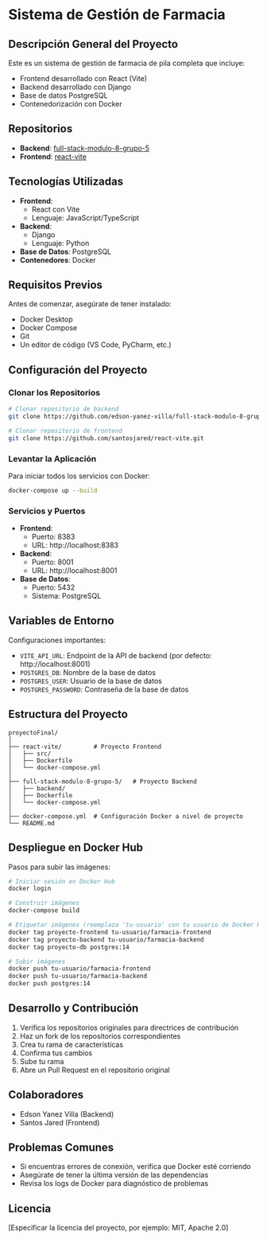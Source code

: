 # Sistema de Gestión de Farmacia

## Descripción General del Proyecto
Este es un sistema de gestión de farmacia de pila completa que incluye:
- Frontend desarrollado con React (Vite)
- Backend desarrollado con Django
- Base de datos PostgreSQL
- Contenedorización con Docker

## Repositorios
- **Backend**: [full-stack-modulo-8-grupo-5](https://github.com/edson-yanez-villa/full-stack-modulo-8-grupo-5)
- **Frontend**: [react-vite](https://github.com/santosjared/react-vite)

## Tecnologías Utilizadas
- **Frontend**:
    - React con Vite
    - Lenguaje: JavaScript/TypeScript
- **Backend**:
    - Django
    - Lenguaje: Python
- **Base de Datos**: PostgreSQL
- **Contenedores**: Docker

## Requisitos Previos
Antes de comenzar, asegúrate de tener instalado:
- Docker Desktop
- Docker Compose
- Git
- Un editor de código (VS Code, PyCharm, etc.)

## Configuración del Proyecto

### Clonar los Repositorios
```bash
# Clonar repositorio de backend
git clone https://github.com/edson-yanez-villa/full-stack-modulo-8-grupo-5.git

# Clonar repositorio de frontend
git clone https://github.com/santosjared/react-vite.git
```

### Levantar la Aplicación
Para iniciar todos los servicios con Docker:
```bash
docker-compose up --build
```

### Servicios y Puertos
- **Frontend**:
    - Puerto: 8383
    - URL: http://localhost:8383
- **Backend**:
    - Puerto: 8001
    - URL: http://localhost:8001
- **Base de Datos**:
    - Puerto: 5432
    - Sistema: PostgreSQL

## Variables de Entorno
Configuraciones importantes:
- `VITE_API_URL`: Endpoint de la API de backend (por defecto: http://localhost:8001)
- `POSTGRES_DB`: Nombre de la base de datos
- `POSTGRES_USER`: Usuario de la base de datos
- `POSTGRES_PASSWORD`: Contraseña de la base de datos

## Estructura del Proyecto
```
proyectoFinal/
│
├── react-vite/         # Proyecto Frontend
│   ├── src/
│   ├── Dockerfile
│   └── docker-compose.yml
│
├── full-stack-modulo-8-grupo-5/   # Proyecto Backend
│   ├── backend/
│   ├── Dockerfile
│   └── docker-compose.yml
│
├── docker-compose.yml  # Configuración Docker a nivel de proyecto
└── README.md
```

## Despliegue en Docker Hub
Pasos para subir las imágenes:
```bash
# Iniciar sesión en Docker Hub
docker login

# Construir imágenes
docker-compose build

# Etiquetar imágenes (reemplaza 'tu-usuario' con tu usuario de Docker Hub)
docker tag proyecto-frontend tu-usuario/farmacia-frontend
docker tag proyecto-backend tu-usuario/farmacia-backend
docker tag proyecto-db postgres:14

# Subir imágenes
docker push tu-usuario/farmacia-frontend
docker push tu-usuario/farmacia-backend
docker push postgres:14
```

## Desarrollo y Contribución
1. Verifica los repositorios originales para directrices de contribución
2. Haz un fork de los repositorios correspondientes
3. Crea tu rama de características
4. Confirma tus cambios
5. Sube tu rama
6. Abre un Pull Request en el repositorio original

## Colaboradores
- Edson Yanez Villa (Backend)
- Santos Jared (Frontend)

## Problemas Comunes
- Si encuentras errores de conexión, verifica que Docker esté corriendo
- Asegúrate de tener la última versión de las dependencias
- Revisa los logs de Docker para diagnóstico de problemas

## Licencia
[Especificar la licencia del proyecto, por ejemplo: MIT, Apache 2.0]